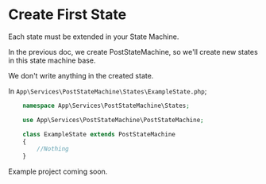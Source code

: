 
# Create First State
Each state must be extended in your State Machine.

In the previous doc, we create PostStateMachine, so we'll create new states in this state machine base.

We don't write anything in the created state.

In `App\Services\PostStateMachine\States\ExampleState.php`;

```php
	namespace App\Services\PostStateMachine\States;

	use App\Services\PostStateMachine\PostStateMachine;

	class ExampleState extends PostStateMachine
	{
		//Nothing
	}
```

Example project coming soon.
